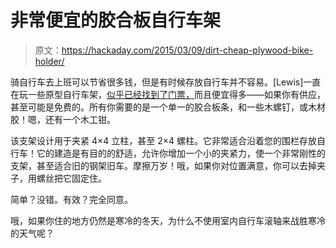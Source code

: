 # 非常便宜的胶合板自行车架

> 原文：<https://hackaday.com/2015/03/09/dirt-cheap-plywood-bike-holder/>

骑自行车去上班可以节省很多钱，但是有时候存放自行车并不容易。[Lewis]一直在玩一些原型自行车架，[似乎已经找到了门票，](http://diffusecreation.com/2015/01/very-simple-bike-stand/)而且便宜得多——如果你有供应，甚至可能是免费的。所有你需要的是一个单一的胶合板条，和一些木螺钉，或木材胶！嗯，还有一个木工钳。

该支架设计用于夹紧 4×4 立柱，甚至 2×4 螺柱。它非常适合沿着您的围栏存放自行车！它的建造是有目的的舒适，允许你增加一个小的夹紧力，使一个非常刚性的支架，甚至适合旧的钢架旧车。摩擦万岁！哦，如果你对位置满意，你可以去掉夹子，用螺丝把它固定住。

简单？没错。有效？完全同意。

哦，如果你住的地方仍然是寒冷的冬天，为什么不使用室内自行车滚轴来战胜寒冷的天气呢？